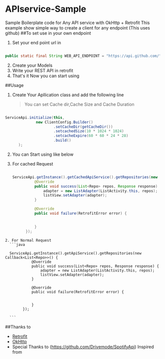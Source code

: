 # APIservice-Sample
Sample Boilerplate code for Any API service with OkHttp + Retrofit
This example show simple way to create a client for any endpoint (This uses github)
##To set use in your own endpoint 
  1.  Set your end point url in 
  ```java
  
  public static final String WEB_API_ENDPOINT = "https://api.github.com/"
  
  ```
  2. Create your Models 
  3. Write your REST API in retrofit
  4. That's it Now you can start using
  
##Usage
  1. Create Your Apllication class and add the following line
     >You can set Cache dir,Cache Size and Cache Duration
     
  ```java
  
  ServiceApi.initialize(this,
                new ClientConfig.Builder()
                        .setCacheDir(getCacheDir())
                        .setcachedSize(10 * 1024 * 1024)
                        .setcacheExpire(60 * 60 * 24 * 28)
                        .build()
        );
  
  ```
  2. You can Start using like below
  
   1. For cached Request
      ```java
      
      ServiceApi.getInstance().getCachedApiService().getRepositories(new Callback<List<Repo>>() {
                @Override
                public void success(List<Repo> repos, Response response) {
                    adapter = new ListAdapter(ListActivity.this, repos);
                    listView.setAdapter(adapter);
                }

                @Override
                public void failure(RetrofitError error) {
                    

                }
            });
      
      ```
    2. For Normal Request
      ```java
      
      ServiceApi.getInstance().getApiService().getRepositories(new Callback<List<Repo>>() {
                @Override
                public void success(List<Repo> repos, Response response) {
                    adapter = new ListAdapter(ListActivity.this, repos);
                    listView.setAdapter(adapter);
                }

                @Override
                public void failure(RetrofitError error) {
                    

                }
            });
      
      ```
      
##Thanks to 
* [Retrofit](http://square.github.io/retrofit/)
* [OkHttp](http://square.github.io/okhttp/)
* Special Thanks  to (https://github.com/Drivemode/SpotifyApi) Inspired from

